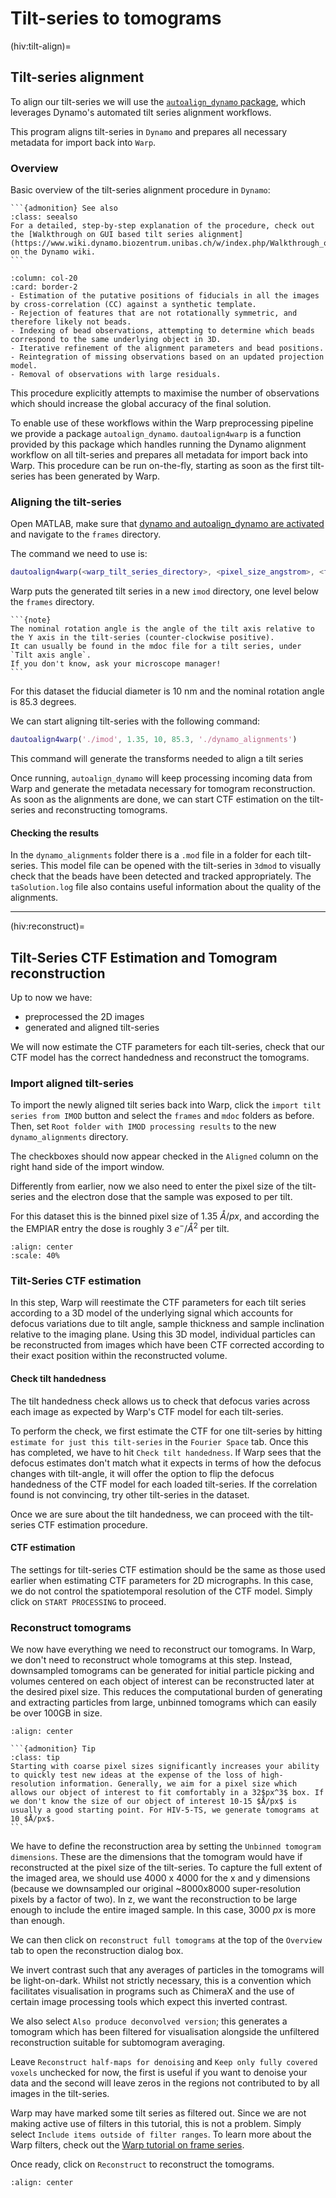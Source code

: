 # Tilt-series to tomograms
(hiv:tilt-align)=
## Tilt-series alignment

To align our tilt-series we will use the [`autoalign_dynamo` package](https://github.com/alisterburt/autoalign_dynamo), which leverages Dynamo's automated tilt series alignment workflows.

This program aligns tilt-series in `Dynamo` and prepares all necessary metadata for import back into `Warp`.

### Overview
Basic overview of the tilt-series alignment procedure in `Dynamo`:

````{margin}
```{admonition} See also
:class: seealso
For a detailed, step-by-step explanation of the procedure, check out the [Walkthrough on GUI based tilt series alignment](https://www.wiki.dynamo.biozentrum.unibas.ch/w/index.php/Walkthrough_on_GUI_based_tilt_series_alignment) on the Dynamo wiki.
```
````

```{panels}
:column: col-20
:card: border-2
- Estimation of the putative positions of fiducials in all the images by cross-correlation (CC) against a synthetic template.
- Rejection of features that are not rotationally symmetric, and therefore likely not beads.
- Indexing of bead observations, attempting to determine which beads correspond to the same underlying object in 3D.
- Iterative refinement of the alignment parameters and bead positions. 
- Reintegration of missing observations based on an updated projection model.
- Removal of observations with large residuals.
```

This procedure explicitly attempts to maximise the number of observations which should increase the global accuracy of the final solution.

To enable use of these workflows within the Warp preprocessing pipeline we provide a package `autoalign_dynamo`. `dautoalign4warp` is a function provided by this package which handles running the Dynamo alignment workflow on all tilt-series and prepares all metadata for import back into Warp. This procedure can be run on-the-fly, starting as soon as the first tilt-series has been generated by Warp.

### Aligning the tilt-series
Open MATLAB, make sure that [dynamo and autoalign_dynamo are activated](https://github.com/alisterburt/autoalign_dynamo#activation-and-running) and navigate to the `frames` directory.

The command we need to use is: 
```matlab
dautoalign4warp(<warp_tilt_series_directory>, <pixel_size_angstrom>, <fiducial_diameter_nm>, <nominal_rotation_angle>, <output_folder>)
```
Warp puts the generated tilt series in a new `imod` directory, one level below the `frames` directory.

````{margin}
```{note}
The nominal rotation angle is the angle of the tilt axis relative to the Y axis in the tilt-series (counter-clockwise positive).  
It can usually be found in the mdoc file for a tilt series, under `Tilt axis angle`. 
If you don't know, ask your microscope manager!
```
````
For this dataset the fiducial diameter is 10 nm and the nominal rotation angle is 85.3 degrees.

We can start aligning tilt-series with the following command:
```matlab
dautoalign4warp('./imod', 1.35, 10, 85.3, './dynamo_alignments')
```

This command will generate the transforms needed to align a tilt series

Once running, `autoalign_dynamo` will keep processing incoming data from Warp and generate the metadata necessary for tomogram reconstruction. 
As soon as the alignments are done, we can start CTF estimation on the tilt-series and reconstructing tomograms.

#### Checking the results

In the `dynamo_alignments` folder there is a `.mod` file in a folder for each tilt-series. 
This model file can be opened with the tilt-series in `3dmod` to visually check that the beads have been detected and tracked appropriately. 
The `taSolution.log` file also contains useful information about the quality of the alignments.

---

(hiv:reconstruct)=
## Tilt-Series CTF Estimation and Tomogram reconstruction

Up to now we have:
- preprocessed the 2D images
- generated and aligned tilt-series

We will now estimate the CTF parameters for each tilt-series, 
check that our CTF model has the correct handedness and reconstruct the tomograms.

### Import aligned tilt-series

To import the newly aligned tilt series back into Warp, click the `import tilt series from IMOD` button and select the `frames` and `mdoc` folders as before. Then, set `Root folder with IMOD processing results` to the new `dynamo_alignments` directory.

The checkboxes should now appear checked in the `Aligned` column on the right hand side of the import window.

Differently from earlier, now we also need to enter the pixel size of the tilt-series and the electron dose that the sample was exposed to per tilt. 

For this dataset this is the binned pixel size of 1.35 $Å/px$, 
and according the the EMPIAR entry the dose is roughly 3 $e^-/Å^2$ per tilt.

```{image} preprocessing.assets/import-ts-alignments.png
:align: center
:scale: 40%
```

### Tilt-Series CTF estimation

In this step, Warp will reestimate the CTF parameters for each tilt series according to a 3D model of the underlying signal which accounts for defocus variations due to tilt angle, sample thickness and sample inclination relative to the imaging plane. Using this 3D model, individual particles can be reconstructed from images which have been CTF corrected according to their exact position within the reconstructed volume.

#### Check tilt handedness

The tilt handedness check allows us to check that defocus varies across each image as expected by Warp's CTF model for each tilt-series.

To perform the check, we first estimate the CTF for one tilt-series by hitting `estimate for just this tilt-series` in the `Fourier Space` tab. Once this has completed, we have to hit `Check tilt handedness`. If Warp sees that the defocus estimates don't match what it expects in terms of how the defocus changes with tilt-angle, it will offer the option to flip the defocus handedness of the CTF model for each loaded tilt-series. If the correlation found is not convincing, try other tilt-series in the dataset.

Once we are sure about the tilt handedness, we can proceed with the tilt-series CTF estimation procedure.

#### CTF estimation

The settings for tilt-series CTF estimation should be the same as those used earlier when estimating CTF parameters for 2D micrographs. In this case, we do not control the spatiotemporal resolution of the CTF model. Simply click on `START PROCESSING` to proceed.

### Reconstruct tomograms

We now have everything we need to reconstruct our tomograms. In Warp, we don't need to reconstruct whole tomograms at this step. Instead, downsampled tomograms can be generated for initial particle picking and volumes centered on each object of interest can be reconstructed later at the desired pixel size. This reduces the computational burden of generating and extracting particles from large, unbinned tomograms which can easily be over 100GB in size.

```{image} preprocessing.assets/reconstruction-size.png
:align: center
```

````{margin}
```{admonition} Tip
:class: tip
Starting with coarse pixel sizes significantly increases your ability to quickly test new ideas at the expense of the loss of high-resolution information. Generally, we aim for a pixel size which allows our object of interest to fit comfortably in a 32$px^3$ box. If we don't know the size of our object of interest 10-15 $Å/px$ is usually a good starting point. For HIV-5-TS, we generate tomograms at 10 $Å/px$.
```
````

We have to define the reconstruction area by setting the `Unbinned tomogram dimensions`. These are the dimensions that the tomogram would have if reconstructed at the pixel size of the tilt-series. To capture the full extent of the imaged area, we should use 4000 x 4000 for the x and y dimensions (because we downsampled our original ~8000x8000 super-resolution pixels by a factor of two). In z, we want the reconstruction to be large enough to include the entire imaged sample. In this case, 3000 $px$ is more than enough.

We can then click on `reconstruct full tomograms` at the top of the `Overview` tab to open the reconstruction dialog box.

We invert contrast such that any averages of particles in the tomograms will be light-on-dark. Whilst not strictly necessary, this is a convention which facilitates visualisation in programs such as ChimeraX and the use of certain image processing tools which expect this inverted contrast.

We also select `Also produce deconvolved version`; this generates a tomogram which has been filtered for visualisation alongside the unfiltered reconstruction suitable for subtomogram averaging.

Leave `Reconstruct half-maps for denoising` and `Keep only fully covered voxels` unchecked for now, the first is useful if you want to denoise your data and the second will leave zeros in the regions not contributed to by all images in the tilt-series.

Warp may have marked some tilt series as filtered out. Since we are not making active use of filters in this tutorial, this is not a problem. Simply select `Include items outside of filter ranges`. To learn more about the Warp filters, check out the [Warp tutorial on frame series](http://www.warpem.com/warp/?page_id=185).

Once ready, click on `Reconstruct` to reconstruct the tomograms.

```{image} preprocessing.assets/reconstruction-settings.png
:align: center
```
